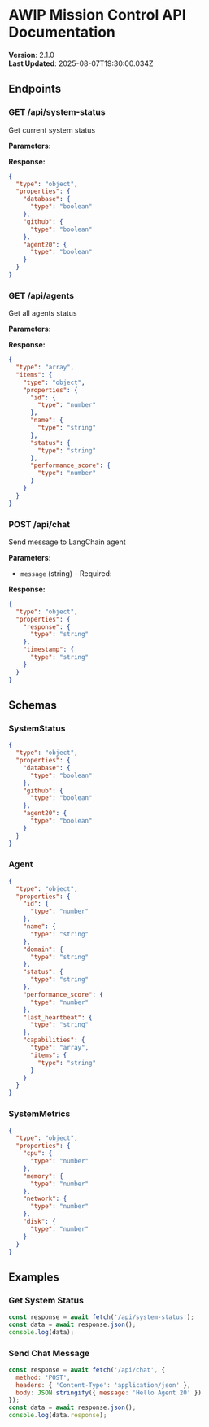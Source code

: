 # AWIP Mission Control API Documentation

**Version**: 2.1.0  
**Last Updated**: 2025-08-07T19:30:00.034Z

## Endpoints


### GET /api/system-status

Get current system status

**Parameters:**


**Response:**
```json
{
  "type": "object",
  "properties": {
    "database": {
      "type": "boolean"
    },
    "github": {
      "type": "boolean"
    },
    "agent20": {
      "type": "boolean"
    }
  }
}
```


### GET /api/agents

Get all agents status

**Parameters:**


**Response:**
```json
{
  "type": "array",
  "items": {
    "type": "object",
    "properties": {
      "id": {
        "type": "number"
      },
      "name": {
        "type": "string"
      },
      "status": {
        "type": "string"
      },
      "performance_score": {
        "type": "number"
      }
    }
  }
}
```


### POST /api/chat

Send message to LangChain agent

**Parameters:**
- `message` (string) - Required: 

**Response:**
```json
{
  "type": "object",
  "properties": {
    "response": {
      "type": "string"
    },
    "timestamp": {
      "type": "string"
    }
  }
}
```


## Schemas


### SystemStatus

```json
{
  "type": "object",
  "properties": {
    "database": {
      "type": "boolean"
    },
    "github": {
      "type": "boolean"
    },
    "agent20": {
      "type": "boolean"
    }
  }
}
```


### Agent

```json
{
  "type": "object",
  "properties": {
    "id": {
      "type": "number"
    },
    "name": {
      "type": "string"
    },
    "domain": {
      "type": "string"
    },
    "status": {
      "type": "string"
    },
    "performance_score": {
      "type": "number"
    },
    "last_heartbeat": {
      "type": "string"
    },
    "capabilities": {
      "type": "array",
      "items": {
        "type": "string"
      }
    }
  }
}
```


### SystemMetrics

```json
{
  "type": "object",
  "properties": {
    "cpu": {
      "type": "number"
    },
    "memory": {
      "type": "number"
    },
    "network": {
      "type": "number"
    },
    "disk": {
      "type": "number"
    }
  }
}
```


## Examples


### Get System Status

```javascript
const response = await fetch('/api/system-status');
const data = await response.json();
console.log(data);
```


### Send Chat Message

```javascript
const response = await fetch('/api/chat', {
  method: 'POST',
  headers: { 'Content-Type': 'application/json' },
  body: JSON.stringify({ message: 'Hello Agent 20' })
});
const data = await response.json();
console.log(data.response);
```

